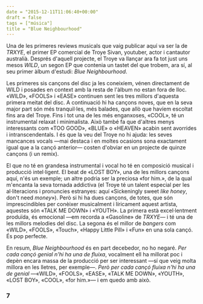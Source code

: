 ```yaml
---
date = "2015-12-11T11:06:40+00:00"
draft = false
tags = ["música"]
title = "Blue Neighbourhood"
---
```

Una de les primeres reviews musicals que vaig publicar aquí va ser la de *TRXYE*, el primer EP comercial de Troye Sivan, youtuber, actor i cantautor australià. Després d'aquell projecte, el Troye va llançar ara fa tot just uns mesos *WILD*, un segon EP que contenia un tastet del que trobem, ara sí, al seu primer àlbum d'estudi: *Blue Neighbourhood*.

<!-- more -->

Les primeres sis cançons del disc ja les coneixíem, vénen directament de WILD i posades en context amb la resta de l'àlbum no estan fora de lloc. «WILD», «FOOLS» i «EASE» continuen sent les tres millors d'aquesta primera meitat del disc. A continuació hi ha cançons noves, que en la seva major part són més tranquil·les, més balades, que allò que havíem escoltat fins ara del Troye. Fins i tot una de les més enganxoses, «COOL», té un instrumental relaxat i minimalista. Això també fa que d'altres menys interessants com «TOO GOOD», «BLUE» o «HEAVEN» acabin sent avorrides i intranscendentals. I és que la veu del Troye no hi ajuda: les seves mancances vocals —mai destaca i en moltes ocasions sona exactament igual que a la cançó anterior— costen d'obviar en un projecte de quinze cançons (i un remix). 

El que no té en grandesa instrumental i vocal ho té en composició musical i producció intel·ligent. El beat de «LOST BOY», una de les millors cançons aquí, n'és un exemple; un altre podria ser la preciosa «for him.», de la qual m'encanta la seva tornada addictiva (el Troye té un talent especial per les al·literacions i pronuncies estranyes: aquí «Sickeningly sweet *like honey*, don't need *money*»). Però si hi ha dues cançons, de totes, que són imprescindibles per conèixer musicalment i líricament aquest artista, aquestes són «TALK ME DOWN» i «YOUTH». La primera està excel·lentment produïda, és emocional —em recorda a «Gasoline» de *TRXYE*— i té una de les millors melodies del disc. La segona és el millor de *bangers* com «WILD», «FOOLS», «Touch», «Happy Little Pill» i «Fun» en una sola cançó. És pop perfecte.

En resum, *Blue Neighbourhood* és en part decebedor, no ho negaré. *Per cada cançó genial n'hi ha una de fluixa*, vocalment ell ha millorat poc i depèn encara massa de la producció per ser interessant —sí que veig molta millora en les lletres, per exemple—. *Però per cada cançó fluixa n'hi ha una de genial* —«WILD», «FOOLS», «EASE», «TALK ME DOWN», «YOUTH», «LOST BOY», «COOL», «for him.»— i em quedo amb això.

### 7